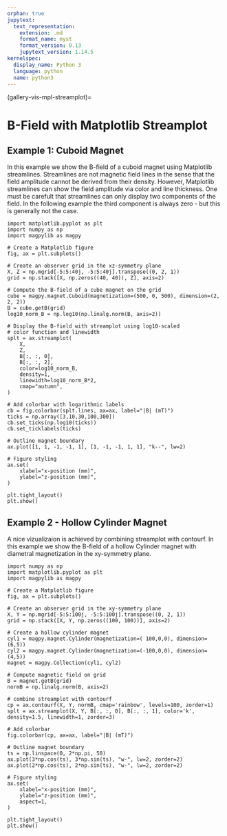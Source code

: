 ```yaml
---
orphan: true
jupytext:
  text_representation:
    extension: .md
    format_name: myst
    format_version: 0.13
    jupytext_version: 1.14.5
kernelspec:
  display_name: Python 3
  language: python
  name: python3
---
```


(gallery-vis-mpl-streamplot)=

# B-Field with Matplotlib Streamplot

## Example 1: Cuboid Magnet

In this example we show the B-field of a cuboid magnet using Matplotlib streamlines. Streamlines are not magnetic field lines in the sense that the field amplitude cannot be derived from their density. However, Matplotlib streamlines can show the field amplitude via color and line thickness. One must be carefult that streamlines can only display two components of the field. In the following example the third component is always zero - but this is generally not the case.

```{code-cell} ipython3
import matplotlib.pyplot as plt
import numpy as np
import magpylib as magpy

# Create a Matplotlib figure
fig, ax = plt.subplots()

# Create an observer grid in the xz-symmetry plane
X, Z = np.mgrid[-5:5:40j, -5:5:40j].transpose((0, 2, 1))
grid = np.stack([X, np.zeros((40, 40)), Z], axis=2)

# Compute the B-field of a cube magnet on the grid
cube = magpy.magnet.Cuboid(magnetization=(500, 0, 500), dimension=(2, 2, 2))
B = cube.getB(grid)
log10_norm_B = np.log10(np.linalg.norm(B, axis=2))

# Display the B-field with streamplot using log10-scaled
# color function and linewidth
splt = ax.streamplot(
    X,
    Z,
    B[:, :, 0],
    B[:, :, 2],
    color=log10_norm_B,
    density=1,
    linewidth=log10_norm_B*2,
    cmap="autumn",
)

# Add colorbar with logarithmic labels
cb = fig.colorbar(splt.lines, ax=ax, label="|B| (mT)")
ticks = np.array([3,10,30,100,300])
cb.set_ticks(np.log10(ticks))
cb.set_ticklabels(ticks)

# Outline magnet boundary
ax.plot([1, 1, -1, -1, 1], [1, -1, -1, 1, 1], "k--", lw=2)

# Figure styling
ax.set(
    xlabel="x-position (mm)",
    ylabel="z-position (mm)",
)

plt.tight_layout()
plt.show()
```

## Example 2 - Hollow Cylinder Magnet

A nice vizualizaion is achieved by combining streamplot with contourf. In this example we show the B-field of a hollow Cylinder magnet with diametral magnetization in the xy-symmetry plane.

```{code-cell} ipython3
import numpy as np
import matplotlib.pyplot as plt
import magpylib as magpy

# Create a Matplotlib figure
fig, ax = plt.subplots()

# Create an observer grid in the xy-symmetry plane
X, Y = np.mgrid[-5:5:100j, -5:5:100j].transpose((0, 2, 1))
grid = np.stack([X, Y, np.zeros((100, 100))], axis=2)

# Create a hollow cylinder magnet
cyl1 = magpy.magnet.Cylinder(magnetization=( 100,0,0), dimension=(6,5))
cyl2 = magpy.magnet.Cylinder(magnetization=(-100,0,0), dimension=(4,5))
magnet = magpy.Collection(cyl1, cyl2)

# Compute magnetic field on grid
B = magnet.getB(grid)
normB = np.linalg.norm(B, axis=2)

# combine streamplot with contourf
cp = ax.contourf(X, Y, normB, cmap='rainbow', levels=100, zorder=1)
splt = ax.streamplot(X, Y, B[:, :, 0], B[:, :, 1], color='k', density=1.5, linewidth=1, zorder=3)

# Add colorbar
fig.colorbar(cp, ax=ax, label="|B| (mT)")

# Outline magnet boundary
ts = np.linspace(0, 2*np.pi, 50)
ax.plot(3*np.cos(ts), 3*np.sin(ts), "w-", lw=2, zorder=2)
ax.plot(2*np.cos(ts), 2*np.sin(ts), "w-", lw=2, zorder=2)

# Figure styling
ax.set(
    xlabel="x-position (mm)",
    ylabel="z-position (mm)",
    aspect=1,
)

plt.tight_layout()
plt.show()
```